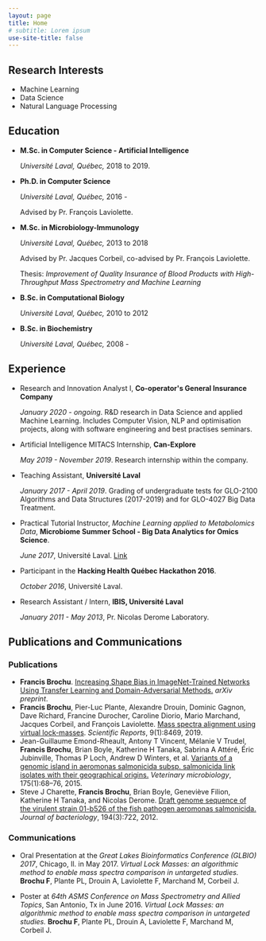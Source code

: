 ```yaml
---
layout: page
title: Home
# subtitle: Lorem ipsum
use-site-title: false
---
```


## Research Interests

- Machine Learning
- Data Science
- Natural Language Processing

## Education

- **M.Sc. in Computer Science - Artificial Intelligence** 
    
    *Université Laval, Québec,* 2018 to 2019.
    
- **Ph.D. in Computer Science** 
    
    *Université Laval, Québec,* 2016 - 
  
    Advised by Pr. François Laviolette.
    
- **M.Sc. in Microbiology-Immunology** 
  
    *Université Laval, Québec,* 2013 to 2018
  
    Advised by Pr. Jacques Corbeil, co-advised by Pr. François Laviolette.
  
    Thesis: *Improvement of Quality Insurance of Blood Products with High-Throughput Mass Spectrometry and Machine Learning*
    
- **B.Sc. in Computational Biology** 
  
    *Université Laval, Québec,* 2010 to 2012
    
- **B.Sc. in Biochemistry** 
  
    *Université Laval, Québec,* 2008 -

## Experience

 - Research and Innovation Analyst I, **Co-operator's General Insurance Company**
 
     *January 2020 - ongoing*. R&D research in Data Science and applied Machine Learning. Includes Computer Vision, NLP and optimisation projects, along with software engineering and best practises seminars.

 - Artificial Intelligence MITACS Internship, **Can-Explore**
 
     *May 2019 - November 2019*. Research internship within the company.
     
 - Teaching Assistant, **Université Laval**
 
     *January 2017 - April 2019*. Grading of undergraduate tests for GLO-2100 Algorithms and Data Structures (2017-2019) and for GLO-4027 Big Data Treatment.
 
  - Practical Tutorial Instructor, *Machine Learning applied to Metabolomics Data*, **Microbiome Summer School - Big Data Analytics for Omics Science**. 
 
     *June 2017*, Université Laval. [Link](https://bioinformaticsdotca.github.io/mss_2017)
 
 - Participant in the **Hacking Health Québec Hackathon 2016**.
     
     *October 2016*, Université Laval.
 
 - Research Assistant / Intern, **IBIS, Université Laval**
 
     *January 2011 - May 2013*, Pr. Nicolas Derome Laboratory.

## Publications and Communications

### Publications

 - __Francis Brochu__. [Increasing Shape Bias in ImageNet-Trained Networks Using Transfer Learning and Domain-Adversarial Methods.](https://arxiv.org/abs/1907.12892) *arXiv preprint*.
 - __Francis Brochu__, Pier-Luc Plante, Alexandre Drouin, Dominic Gagnon, Dave Richard, Francine Durocher, Caroline Diorio, Mario Marchand, Jacques Corbeil,  and  François  Laviolette.   [Mass  spectra  alignment  using  virtual  lock-masses](https://www.nature.com/articles/s41598-019-44923-8). *Scientific Reports*, 9(1):8469, 2019.
 - Jean-Guillaume  Emond-Rheault,  Antony  T  Vincent,  Mélanie  V  Trudel, __Francis Brochu__, Brian Boyle, Katherine H Tanaka, Sabrina A Attéré, Éric Jubinville, Thomas P Loch, Andrew D Winters, et al. [Variants of a genomic island in aeromonas salmonicida subsp. salmonicida link isolates with their geographical origins.](https://www.sciencedirect.com/science/article/pii/S0378113514005380) *Veterinary microbiology*, 175(1):68–76, 2015.
 -  Steve J  Charette,  __Francis  Brochu__,  Brian  Boyle,  Geneviève Filion,  Katherine H  Tanaka,  and  Nicolas  Derome. [Draft genome sequence of the virulent strain 01-b526 of the fish pathogen aeromonas salmonicida.](https://jb.asm.org/content/194/3/722.short) *Journal of bacteriology*, 194(3):722, 2012.

### Communications

- Oral Presentation at the *Great Lakes Bioinformatics Conference (GLBIO) 2017*, Chicago, Il. in May 2017. *Virtual Lock Masses: an algorithmic method to enable mass spectra comparison in untargeted studies.* **Brochu F**, Plante PL, Drouin A, Laviolette F, Marchand M, Corbeil J.

- Poster at *64th ASMS Conference on Mass Spectrometry and Allied Topics*, San Antonio, Tx in June 2016. *Virtual Lock Masses: an algorithmic method to enable mass spectra comparison in untargeted studies.* **Brochu F**, Plante PL, Drouin A, Laviolette F, Marchand M, Corbeil J.
